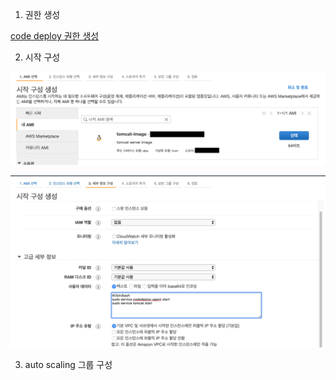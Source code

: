 1. 권한 생성

[code deploy 권한 생성](https://docs.aws.amazon.com/ko_kr/codedeploy/latest/userguide/getting-started-create-service-role.html)

2. 시작 구성

![launch-config](./images/launch-config.png)

![user-agent 구성](./images/user-agent.png)

3. auto scaling 그룹 구성